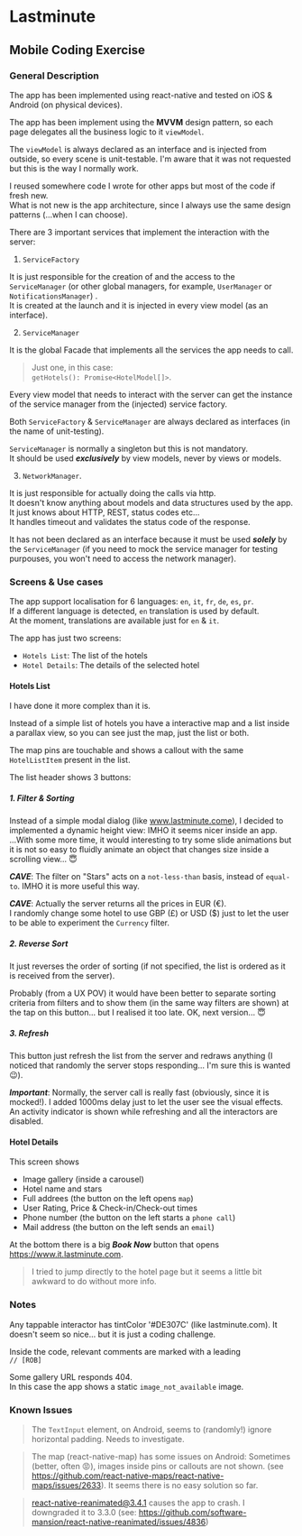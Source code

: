 # Lastminute
## Mobile Coding Exercise

### General Description

The app has been implemented using react-native and tested on iOS & Android (on physical devices).

The app has been implement using the **MVVM** design pattern, so each page delegates all the business logic to it `viewModel`.

The `viewModel` is always declared as an interface and is injected from outside, so every scene is unit-testable. I'm aware that it was not requested but this is the way I normally work.

I reused somewhere code I wrote for other apps but most of the code if fresh new.  
What is not new is the app architecture, since I always use the same design patterns (...when I can choose).

There are 3 important services that implement the interaction with the server:

1. `ServiceFactory` 

It is just responsible for the creation of and the access to the `ServiceManager` (or other global managers, for example, `UserManager` or `NotificationsManager`) .  
It is created at the launch and it is injected in every view model (as an interface).

2. `ServiceManager`

It is the global Facade that implements all the services the app needs to call. 

> Just one, in this case:  
> `getHotels(): Promise<HotelModel[]>`. 

Every view model that needs to interact with the server can get the instance of the service manager from the (injected) service factory.

Both `ServiceFactory` & `ServiceManager` are always declared as interfaces (in the name of unit-testing).

`ServiceManager` is normally a singleton but this is not mandatory.  
It should be used ***exclusively*** by view models, never by views or models.

3. `NetworkManager`. 

It is just responsible for actually doing the calls via http.  
It doesn't know anything about models and data structures used by the app.  
It just knows about HTTP, REST, status codes etc...  
It handles timeout and validates the status code of the response.

It has not been declared as an interface because it must be used ***solely*** by the `ServiceManager` (if you need to mock the service manager for testing purpouses, you won't need to access the network manager).

### Screens & Use cases

The app support localisation for 6 languages: `en`, `it`, `fr`, `de`, `es`, `pr`.  
If a different language is detected, `en` translation is used by default.  
At the moment, translations are available just for `en` & `it`.

The app has just two screens: 

- `Hotels List`: The list of the hotels 
- `Hotel Details`: The details of the selected hotel

#### Hotels List

I have done it more complex than it is.

Instead of a simple list of hotels you have a interactive map and a list inside a parallax view, so you can see just the map, just the list or both.

The map pins are touchable and shows a callout with the same `HotelListItem` present in the list.

The list header shows 3 buttons:

##### 1. Filter & Sorting

Instead of a simple modal dialog (like www.lastminute.come), I decided to implemented a dynamic height view: IMHO it seems nicer inside an app.  
...With some more time, it would interesting to try some slide animations but it is not so easy to fluidly animate an object that changes size inside a scrolling view... 😇

***CAVE***: The filter on "Stars" acts on a `not-less-than` basis, instead of `equal-to`. IMHO it is more useful this way.

***CAVE***: Actually the server returns all the prices in EUR (€).  
I randomly change some hotel to use GBP (£) or USD ($) just to let the user to be able to experiment the `Currency` filter.

##### 2. **Reverse Sort**

It just reverses the order of sorting (if not specified, the list is ordered as it is received from the server). 

Probably (from a UX POV) it would have been better to separate sorting criteria from filters and to show them (in the same way filters are shown) at the tap on this button... but I realised it too late. OK, next version... 😇

##### 3. **Refresh**

This button just refresh the list from the server and redraws anything (I noticed that randomly the server stops responding... I'm sure this is wanted 😉).

***Important***: Normally, the server call is really fast (obviously, since it is mocked!). I added 1000ms delay just to let the user see the visual effects. An activity indicator is shown while refreshing and all the interactors are disabled.

#### Hotel Details

This screen shows

- Image gallery (inside a carousel)
- Hotel name and stars
- Full addrees (the button on the left opens `map`)
- User Rating, Price & Check-in/Check-out times
- Phone number (the button on the left starts a `phone call`)
- Mail address (the button on the left sends an `email`)

At the bottom there is a big ***Book Now*** button that opens https://www.it.lastminute.com.  
>I tried to jump directly to the hotel page but it seems a little bit awkward to do without more info.

### Notes

Any tappable interactor has tintColor '#DE307C' (like lastminute.com). It doesn't seem so nice... but it is just a coding challenge.

Inside the code, relevant comments are marked with a leading  
`// [ROB]`

Some gallery URL responds 404.  
In this case the app shows a static `image_not_available` image.

### Known Issues

> The `TextInput` element, on Android, seems to (randomly!) ignore horizontal padding. Needs to investigate.

> The map (react-native-map) has some issues on Android: 
Sometimes (better, often 😡), images inside pins or callouts are not shown. (see https://github.com/react-native-maps/react-native-maps/issues/2633). It seems there is no easy solution so far.

> react-native-reanimated@3.4.1 causes the app to crash. I downgraded it to 3.3.0
(see: https://github.com/software-mansion/react-native-reanimated/issues/4836)

